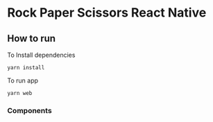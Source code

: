 # Rock Paper Scissors React Native

## How to run

To Install dependencies

```cli
yarn install
```

To run app

```cli
yarn web
```

### Components
